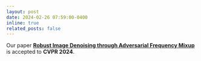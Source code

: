 ```yaml
---
layout: post
date: 2024-02-26 07:59:00-0400
inline: true
related_posts: false
---
```


Our paper **[Robust Image Denoising through Adversarial Frequency Mixup](https://openaccess.thecvf.com/content/CVPR2024/papers/Ryou_Robust_Image_Denoising_through_Adversarial_Frequency_Mixup_CVPR_2024_paper.pdf)** is accepted to **CVPR 2024**.
